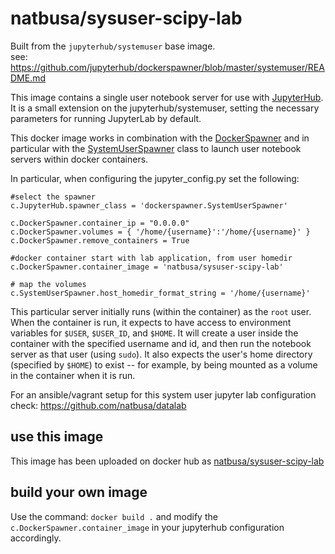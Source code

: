 # natbusa/sysuser-scipy-lab

Built from the `jupyterhub/systemuser` base image.  
see: https://github.com/jupyterhub/dockerspawner/blob/master/systemuser/README.md

This image contains a single user notebook server for use with
[JupyterHub](https://github.com/jupyterhub/jupyterhub). It is a small extension on the jupyterhub/systemuser, setting the necessary parameters for running JupyterLab by default.

This docker image works in combination with the [DockerSpawner](https://github.com/jupyterhub/dockerspawner) and in particular with the
[SystemUserSpawner](https://github.com/jupyterhub/dockerspawner/blob/master/dockerspawner/systemuserspawner.py)
class to launch user notebook servers within docker containers.

In particular, when configuring the jupyter_config.py
set the following:

```
#select the spawner
c.JupyterHub.spawner_class = 'dockerspawner.SystemUserSpawner'

c.DockerSpawner.container_ip = "0.0.0.0"
c.DockerSpawner.volumes = { '/home/{username}':'/home/{username}' }
c.DockerSpawner.remove_containers = True

#docker container start with lab application, from user homedir
c.DockerSpawner.container_image = 'natbusa/sysuser-scipy-lab'

# map the volumes
c.SystemUserSpawner.host_homedir_format_string = '/home/{username}'
```

This particular server initially runs (within the container) as the `root` user.
When the container is run, it expects to have access to environment variables
for `$USER`, `$USER_ID`, and `$HOME`. It will create a user inside the container
with the specified username and id, and then run the notebook server as that
user (using `sudo`). It also expects the user's home directory (specified by
`$HOME`) to exist -- for example, by being mounted as a volume in the container
when it is run.

For an ansible/vagrant setup for this system user jupyter lab configuration check:
https://github.com/natbusa/datalab

## use this image
This image has been uploaded on docker hub as [natbusa/sysuser-scipy-lab](https://hub.docker.com/r/natbusa/sysuser-scipy-lab/)

## build your own image

Use the command: `docker build .` and modify the `c.DockerSpawner.container_image` in your jupyterhub configuration accordingly.



